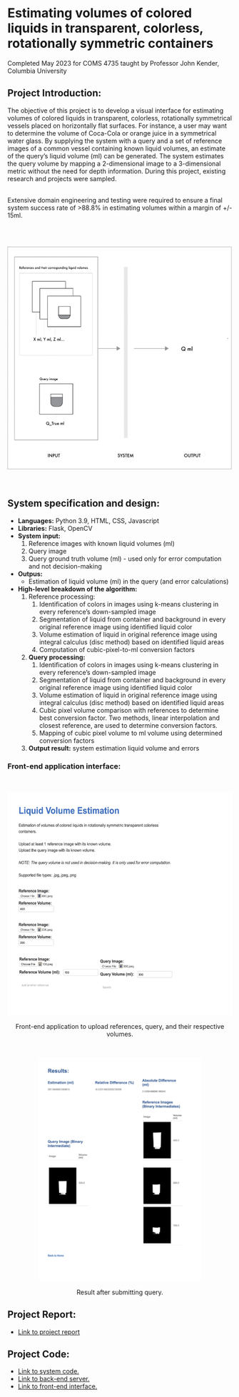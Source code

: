 <!-- # COMS4735_project -->

<h1>Estimating volumes of colored liquids in transparent, colorless, rotationally symmetric containers</h1>

<span>Completed May 2023 for COMS 4735 taught by Professor John Kender, Columbia University</span>

<h2>Project Introduction:</h2>
<span>The objective of this project is to develop a visual interface for estimating volumes of colored liquids in transparent, colorless, rotationally symmetrical vessels placed on horizontally flat surfaces. For instance, a user may want to determine the volume of Coca-Cola or orange juice in a symmetrical water glass. By supplying the system with a query and a set of reference images of a common vessel containing known liquid volumes, an estimate of the query’s liquid volume (ml) can be generated. The system estimates the query volume by mapping a 2-dimensional image to a 3-dimensional metric without the need for depth information. During this project, existing research and projects were sampled. </span>
<br><br>

<span>Extensive domain engineering and testing were required to ensure a final system success rate of >88.8% in estimating volumes within a margin of +/- 15ml.</span>

<br><br>
<p align="center">
  <img src="./system_design.jpg" height="500">
</p>
<br>

<h2>System specification and design:</h2>
<ul>
    <li><b>Languages:</b> Python 3.9, HTML, CSS, Javascript</li>
    <li><b>Libraries:</b> Flask, OpenCV</li>
    <li><b>System input: </b>
        <ol>
            <li>Reference images with known liquid volumes (ml)</li>
            <li>Query image</li>
            <li>Query ground truth volume (ml) - used only for error computation and not decision-making</li>
        </ol>
    </li>
    <li><b>Outpus:</b>
        <ul>
            <li>Estimation of liquid volume (ml) in the query (and error calculations)</li>
        </ul>
    </li>
    <li>
        <b>High-level breakdown of the algorithm:</b>
        <ol>
        <li>Reference processing:
            <ol>
                <li>Identification of colors in images using k-means clustering in every reference’s down-sampled image</li>
                <li>Segmentation of liquid from container and background in every original reference image using identified liquid color</li>
                <li>Volume estimation of liquid in original reference image using integral calculus (disc method) based on identified liquid areas</li>
                <li>Computation of cubic-pixel-to-ml conversion factors</li>
            </ol>
        </li>
        <li><b>Query processing:</b>
            <ol>
                <li>Identification of colors in images using k-means clustering in every reference’s down-sampled image</li>
                <li>Segmentation of liquid from container and background in every original reference image using identified liquid color</li>
                <li>Volume estimation of liquid in original reference image using integral calculus (disc method) based on identified liquid areas</li>
                <li>Cubic pixel volume comparison with references to determine best conversion factor. Two methods, linear interpolation and closest reference, are used to determine conversion factors.</li>
                <li>Mapping of cubic pixel volume to ml volume using determined conversion factors</li>
            </ol>
        </li>
        <li><b>Output result:</b> system estimation liquid volume and errors</li>
    </ol>
    </li>
</ul>

<h3>Front-end application interface:</h3>

<br>
<p align="center"><img src="./Input.jpg" height="500"></p>

<p align="center">Front-end application to upload references, query, and their respective volumes.</p>

<br>

<p align="center"><img src="./Results.jpeg" height="500"></p>

<p align="center">Result after submitting query.</p>

<h2>Project Report:</h2>
<ul>
    <li><a href="./kl3285_project_report.pdf">Link to project report</a></li>
</ul>

<h2>Project Code:</h2>
<ul>
    <li><a href="system.py">Link to system code.</a></li>
    <li><a href="app.py">Link to back-end server.</a></li>
    <li><a href="index.html">Link to front-end interface.</a></li>
</ul>
